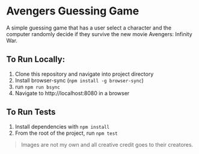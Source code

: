 # Avengers Guessing Game

A simple guessing game that has a user select a character and the computer randomly decide if they survive the new movie Avengers: Infinity War.

## To Run Locally:

1. Clone this repository and navigate into project directory
2. Install browser-sync (`npm install -g browser-sync`)
3. run `npm run bsync`
4. Navigate to http://localhost:8080 in a browser

## To Run Tests

1. Install dependencies with `npm install`
2. From the root of the project, run `npm test`

>Images are not my own and all creative credit goes to their creatores.